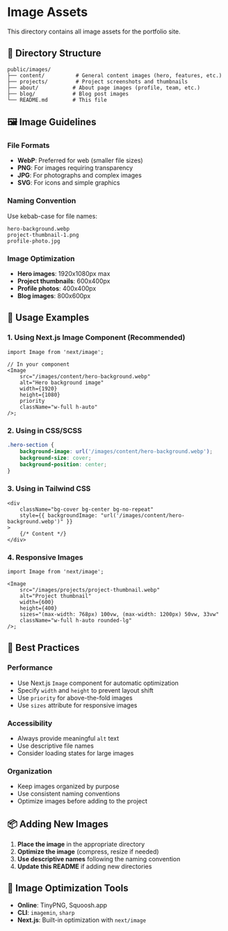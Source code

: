 # Image Assets

This directory contains all image assets for the portfolio site.

## 📁 Directory Structure

```
public/images/
├── content/          # General content images (hero, features, etc.)
├── projects/         # Project screenshots and thumbnails
├── about/           # About page images (profile, team, etc.)
├── blog/            # Blog post images
└── README.md        # This file
```

## 🖼️ Image Guidelines

### **File Formats**

- **WebP**: Preferred for web (smaller file sizes)
- **PNG**: For images requiring transparency
- **JPG**: For photographs and complex images
- **SVG**: For icons and simple graphics

### **Naming Convention**

Use kebab-case for file names:

```
hero-background.webp
project-thumbnail-1.png
profile-photo.jpg
```

### **Image Optimization**

- **Hero images**: 1920x1080px max
- **Project thumbnails**: 600x400px
- **Profile photos**: 400x400px
- **Blog images**: 800x600px

## 📝 Usage Examples

### **1. Using Next.js Image Component (Recommended)**

```tsx
import Image from 'next/image';

// In your component
<Image
	src="/images/content/hero-background.webp"
	alt="Hero background image"
	width={1920}
	height={1080}
	priority
	className="w-full h-auto"
/>;
```

### **2. Using in CSS/SCSS**

```scss
.hero-section {
	background-image: url('/images/content/hero-background.webp');
	background-size: cover;
	background-position: center;
}
```

### **3. Using in Tailwind CSS**

```tsx
<div
	className="bg-cover bg-center bg-no-repeat"
	style={{ backgroundImage: "url('/images/content/hero-background.webp')" }}
>
	{/* Content */}
</div>
```

### **4. Responsive Images**

```tsx
import Image from 'next/image';

<Image
	src="/images/projects/project-thumbnail.webp"
	alt="Project thumbnail"
	width={600}
	height={400}
	sizes="(max-width: 768px) 100vw, (max-width: 1200px) 50vw, 33vw"
	className="w-full h-auto rounded-lg"
/>;
```

## 🎯 Best Practices

### **Performance**

- Use Next.js `Image` component for automatic optimization
- Specify `width` and `height` to prevent layout shift
- Use `priority` for above-the-fold images
- Use `sizes` attribute for responsive images

### **Accessibility**

- Always provide meaningful `alt` text
- Use descriptive file names
- Consider loading states for large images

### **Organization**

- Keep images organized by purpose
- Use consistent naming conventions
- Optimize images before adding to the project

## 📦 Adding New Images

1. **Place the image** in the appropriate directory
2. **Optimize the image** (compress, resize if needed)
3. **Use descriptive names** following the naming convention
4. **Update this README** if adding new directories

## 🔧 Image Optimization Tools

- **Online**: TinyPNG, Squoosh.app
- **CLI**: `imagemin`, `sharp`
- **Next.js**: Built-in optimization with `next/image`
